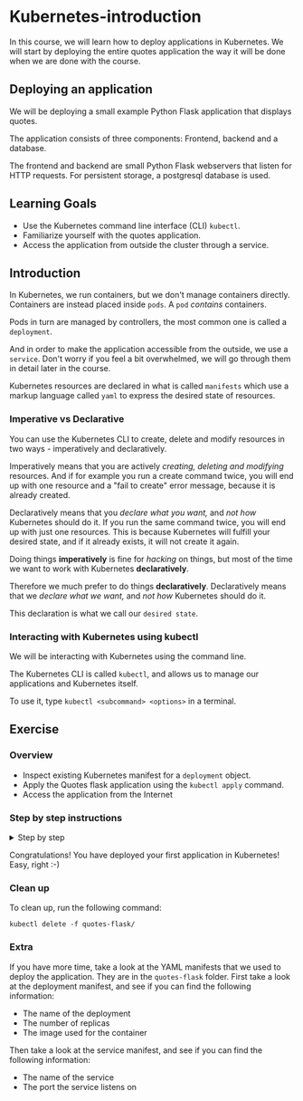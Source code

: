# Kubernetes-introduction

In this course, we will learn how to deploy applications in Kubernetes.
We will start by deploying the entire quotes application the way it will be done when we are done
with the course.

## Deploying an application

We will be deploying a small example Python Flask application that displays quotes.

The application consists of three components: Frontend, backend and a database.

The frontend and backend are small Python Flask webservers that listen for HTTP requests.
For persistent storage, a postgresql database is used.

## Learning Goals

- Use the Kubernetes command line interface (CLI) `kubectl`.
- Familiarize yourself with the quotes application.
- Access the application from outside the cluster through a service.

## Introduction

In Kubernetes, we run containers, but we don't manage containers directly. Containers are instead
placed inside `pods`. A `pod` _contains_ containers.

Pods in turn are managed by controllers, the most common one is called a `deployment`.

And in order to make the application accessible from the outside, we use a `service`. Don't worry
if you feel a bit overwhelmed, we will go through them in detail later in the course.

Kubernetes resources are declared in what is called `manifests` which use a markup language called
`yaml` to express the desired state of resources.

### Imperative vs Declarative

You can use the Kubernetes CLI to create, delete and modify resources in two ways - imperatively
and declaratively.

Imperatively means that you are actively _creating, deleting and modifying_ resources. And if for
example you run a create command twice, you will end up with one resource and a "fail to create"
error message, because it is already created.

Declaratively means that you _declare what you want,_ and _not how_ Kubernetes should do it. If you
run the same command twice, you will end up with just one resources. This is because Kubernetes
will fulfill your desired state, and if it already exists, it will not create it again.

Doing things **imperatively** is fine for _hacking_ on things, but most of the time we want to work
with Kubernetes **declaratively**.

Therefore we much prefer to do things **declaratively**.
Declaratively means that we _declare what we want,_ and _not how_ Kubernetes should do it.

This declaration is what we call our `desired state`.

### Interacting with Kubernetes using kubectl

We will be interacting with Kubernetes using the command line.

The Kubernetes CLI is called `kubectl`, and allows us to manage our applications and Kubernetes itself.

To use it, type `kubectl <subcommand> <options>` in a terminal.

## Exercise

### Overview

- Inspect existing Kubernetes manifest for a `deployment` object.
- Apply the Quotes flask application using the `kubectl apply` command.
- Access the application from the Internet

### Step by step instructions

<details>
<summary>Step by step</summary>

### Inspect existing Kubernetes manifest for a `deployment` object

We have prepared all the Kubernetes manifests that you need for the application to run.

You can find the manifest in the folder called `quotes-flask`.

- Open up the frontend manifest located at `quotes-flask/frontend-deployment.yaml`.

Try to see if you can find information about:

- The name of the deployment
- The number of replicas
- The image used for the container
- The port the container listens on

Do not worry if you don't understand everything yet, we will go through it in detail later in the course.

### Apply the manifest using the `kubectl apply`

Use the `kubectl apply -f <file>` command to send the manifest with your desired state to Kubernetes:

``` bash
kubectl apply -f quotes-flask/
```

Expected output:

```text
configmap/backend-config created
deployment.apps/backend created
service/backend created
deployment.apps/frontend created
service/frontend created
configmap/postgres-config created
deployment.apps/postgres created
persistentvolumeclaim/postgres-pvc created
secret/postgres-secret created
service/postgres created
```

- You can verify that the deployment is created by running the `kubectl get deployments` command.

``` bash
kubectl get deployments
```

Expected output:

```text
NAME            READY   UP-TO-DATE   AVAILABLE   AGE
backend         1/1     1            1           27s
frontend        1/1     1            1           27s
postgres        1/1     1            1           27s
```

> :bulb: You might need to issue the command a couple of times, as it might take a few seconds for
> the deployment to be created and available.

### Access the application from the Internet

We are getting a little ahead of our exercises here, but to illustrate that we actually have
a functioning application running in our cluster, let's try accessing it from a browser!

First off, get the `service` called `frontend` and note down the NodePort, by finding the `PORT(S)`
column and noting the number on the right side of the colon `:`

> :bulb: A `service` is a networking abstraction that enables a lot of the neat networking features
> of Kubernetes. We will cover `services` in detail in a later exercise, so just go with it for now :thumbsup:

``` bash
kubectl get service frontend
```

Expected output:

```text
NAME        TYPE       CLUSTER-IP      EXTERNAL-IP   PORT(S)        AGE
frontend    NodePort   10.96.223.218   <none>        80:32458/TCP   12s
```

In this example, Kubernetes has chosen port `32458`, you will most likely get a different number.

Finally, look up the IP address of a node in the cluster with:

``` bash
kubectl get nodes -o wide
```

> :bulb: The `-o wide` flag makes the output more verbose, i.e. to include the IPs

Expected output:

```text
NAME    STATUS   . . . INTERNAL-IP  EXTERNAL-IP     . . .
node1   Ready    . . . 10.123.0.8   35.240.20.246   . . .
node2   Ready    . . . 10.123.0.7   35.205.245.42   . . .
```

In the example your external IPs are either `35.240.20.246` or `35.205.245.42`.

The `frontend` `service` is of type `NodePort` and will be exposed on _all_ of the nodes. The
service will be exposed on the port with the number you noted down above.

Choose one of the `EXTERNAL-IP`'s, and point your web browser to the address:
`<EXTERNAL-IP>:<PORT>`.

In this example, the address could be `35.240.20.246:32458`, or `35.205.245.42:32458`.

You should see the application in the browser now!

</details>

Congratulations! You have deployed your first application in Kubernetes! Easy, right :-)

### Clean up

To clean up, run the following command:

```shell
kubectl delete -f quotes-flask/
```

### Extra

If you have more time, take a look at the YAML manifests that we used to deploy the application.
They are in the `quotes-flask` folder.
First take a look at the deployment manifest, and see if you can find the following information:

- The name of the deployment
- The number of replicas
- The image used for the container

Then take a look at the service manifest, and see if you can find the following information:

- The name of the service
- The port the service listens on
